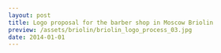 ```yaml
---
layout: post
title: Logo proposal for the barber shop in Moscow Briolin
preview: /assets/briolin/briolin_logo_process_03.jpg
date: 2014-01-01
---
```

